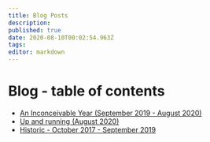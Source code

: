 ```yaml
---
title: Blog Posts
description: 
published: true
date: 2020-08-10T00:02:54.963Z
tags: 
editor: markdown
---
```


# Blog - table of contents

* [An Inconceivable Year (September 2019 - August 2020)](Sept2019-Aug2020)
* [Up and running (August 2020)](up_and_running)
* [Historic - October 2017 - September 2019](http://intransit.jhbutler.net)